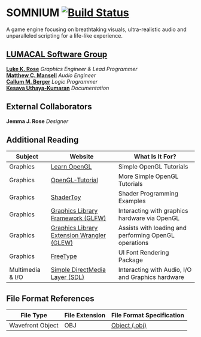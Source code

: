 # SOMNIUM [![Build Status](https://travis-ci.org/LUMACAL/Somnium-Engine.svg?branch=development)](https://travis-ci.org/LUMACAL/Somnium-Engine)
A game engine focusing on breathtaking visuals, ultra-realistic audio and unparalleled scripting for a life-like experience.

## [LUMACAL Software Group](https://www.LUMACAL.co.uk)
[**Luke K. Rose**](http://www.GitHub.com/MrLukeKR) *Graphics Engineer & Lead Programmer*  
[**Matthew C. Mansell**](https://github.com/matthewmansell) *Audio Engineer*  
[**Callum M. Berger**](http://www.GitHub.com/CBerger1997) *Logic Programmer*  
[**Kesava Uthaya-Kumaran**](http://www.GitHub.com/kesava321) *Documentation*

## External Collaborators
**Jemma J. Rose** *Designer*

## Additional Reading
|Subject|Website|What Is It For?|
|-------|-------|---------------|
|Graphics|[Learn OpenGL](https://learnopengl.com) |Simple OpenGL Tutorials|
|Graphics|[OpenGL-Tutorial](http://www.opengl-tutorial.org)|More Simple OpenGL Tutorials|
|Graphics|[ShaderToy](http://shadertoy.com)|Shader Programming Examples|
|Graphics|[Graphics Library Framework (GLFW)](http://www.glfw.org/)|Interacting with graphics hardware via OpenGL|
|Graphics|[Graphics Library Extension Wrangler (GLEW)](http://glew.sourceforge.net/)|Assists with loading and performing OpenGL operations|
|Graphics|[FreeType](https://www.freetype.org/)|UI Font Rendering Package|
|Multimedia & I/O|[Simple DirectMedia Layer (SDL)](https://www.libsdl.org/)|Interacting with Audio, I/O and Graphics hardware|


## File Format References
|File Type|File Extension|File Format Specification|
|---------|--------------|-------------------------|
|Wavefront Object|OBJ|[Object (.obj)](http://paulbourke.net/dataformats/obj/)|
